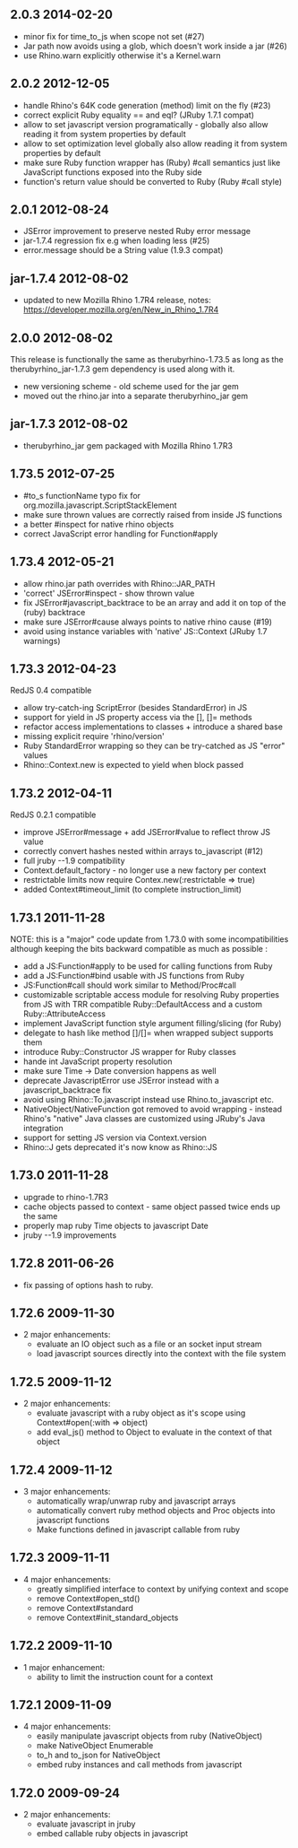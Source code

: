## 2.0.3 2014-02-20

* minor fix for time_to_js when scope not set (#27)
* Jar path now avoids using a glob, which doesn't work inside a jar (#26)
* use Rhino.warn explicitly otherwise it's a Kernel.warn

## 2.0.2 2012-12-05

* handle Rhino's 64K code generation (method) limit on the fly (#23)
* correct explicit Ruby equality == and eql? (JRuby 1.7.1 compat)
* allow to set javascript version programatically - globally also allow
  reading it from system properties by default
* allow to set optimization level globally also allow reading it from
  system properties by default
* make sure Ruby function wrapper has (Ruby) #call semantics just like
  JavaScript functions exposed into the Ruby side
* function's return value should be converted to Ruby (Ruby #call style)

## 2.0.1 2012-08-24

* JSError improvement to preserve nested Ruby error message
* jar-1.7.4 regression fix e.g when loading less (#25)
* error.message should be a String value (1.9.3 compat)

## jar-1.7.4 2012-08-02

* updated to new Mozilla Rhino 1.7R4 release, notes:
  https://developer.mozilla.org/en/New_in_Rhino_1.7R4

## 2.0.0 2012-08-02

This release is functionally the same as therubyrhino-1.73.5 as long
as the therubyrhino_jar-1.7.3 gem dependency is used along with it.

* new versioning scheme - old scheme used for the jar gem
* moved out the rhino.jar into a separate therubyrhino_jar gem

## jar-1.7.3 2012-08-02

* therubyrhino_jar gem packaged with Mozilla Rhino 1.7R3


## 1.73.5 2012-07-25

* #to_s functionName typo fix for org.mozilla.javascript.ScriptStackElement
* make sure thrown values are correctly raised from inside JS functions
* a better #inspect for native rhino objects
* correct JavaScript error handling for Function#apply

## 1.73.4 2012-05-21

* allow rhino.jar path overrides with Rhino::JAR_PATH
* 'correct' JSError#inspect - show thrown value
* fix JSError#javascript_backtrace to be an array and add it on top of the
  (ruby) backtrace
* make sure JSError#cause always points to native rhino cause (#19)
* avoid using instance variables with 'native' JS::Context (JRuby 1.7 warnings)

## 1.73.3 2012-04-23

RedJS 0.4 compatible

* allow try-catch-ing ScriptError (besides StandardError) in JS
* support for yield in JS property access via the [], []= methods
* refactor access implementations to classes + introduce a shared base
* missing explicit require 'rhino/version'
* Ruby StandardError wrapping so they can be try-catched as JS "error" values
* Rhino::Context.new is expected to yield when block passed

## 1.73.2 2012-04-11

RedJS 0.2.1 compatible

* improve JSError#message + add JSError#value to reflect throw JS value
* correctly convert hashes nested within arrays to_javascript (#12)
* full jruby --1.9 compatibility
* Context.default_factory - no longer use a new factory per context
* restrictable limits now require Contex.new(:restrictable => true)
* added Context#timeout_limit (to complete instruction_limit)

## 1.73.1 2011-11-28

NOTE: this is a "major" code update from 1.73.0 with some incompatibilities
although keeping the bits backward compatible as much as possible :

* add a JS:Function#apply to be used for calling functions from Ruby
* add a JS:Function#bind usable with JS functions from Ruby
* JS:Function#call should work similar to Method/Proc#call
* customizable scriptable access module for resolving Ruby properties from JS
  with TRR compatible Ruby::DefaultAccess and a custom Ruby::AttributeAccess
* implement JavaScript function style argument filling/slicing (for Ruby)
* delegate to hash like method []/[]= when wrapped subject supports them
* introduce Ruby::Constructor JS wrapper for Ruby classes
* hande int JavaScript property resolution
* make sure Time -> Date conversion happens as well
* deprecate JavascriptError use JSError instead with a javascript_backtrace fix
* avoid using Rhino::To.javascript instead use Rhino.to_javascript etc.
* NativeObject/NativeFunction got removed to avoid wrapping - instead Rhino's
  "native" Java classes are customized using JRuby's Java integration
* support for setting JS version via Context.version
* Rhino::J gets deprecated it's now know as Rhino::JS

## 1.73.0 2011-11-28

* upgrade to rhino-1.7R3
* cache objects passed to context - same object passed twice ends up the same
* properly map ruby Time objects to javascript Date
* jruby --1.9 improvements

## 1.72.8 2011-06-26

* fix passing of options hash to ruby.

## 1.72.6 2009-11-30

* 2 major enhancements:
  * evaluate an IO object such as a file or an socket input stream
  * load javascript sources directly into the context with the file system

## 1.72.5 2009-11-12

* 2 major enhancements:
  * evaluate javascript with a ruby object as it's scope using Context#open(:with => object)
  * add eval_js() method to Object to evaluate in the context of that object

## 1.72.4 2009-11-12

* 3 major enhancements:
  * automatically wrap/unwrap ruby and javascript arrays
  * automatically convert ruby method objects and Proc objects into javascript functions
  * Make functions defined in javascript callable from ruby

## 1.72.3 2009-11-11

* 4 major enhancements:
  * greatly simplified interface to context by unifying context and scope
  * remove Context#open_std()
  * remove Context#standard
  * remove Context#init_standard_objects

## 1.72.2 2009-11-10

* 1 major enhancement:
  * ability to limit the instruction count for a context

## 1.72.1 2009-11-09

* 4 major enhancements:
  * easily manipulate javascript objects from ruby (NativeObject)
  * make NativeObject Enumerable
  * to_h and to_json for NativeObject
  * embed ruby instances and call methods from javascript

## 1.72.0 2009-09-24

* 2 major enhancements:
  * evaluate javascript in jruby
  * embed callable ruby objects in javascript
